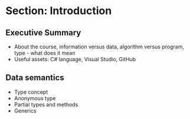 # Section: Introduction

## Executive Summary

- About the course, information versus data, algorithm versus program, type - what does it mean
- Useful assets: C\# language, Visual Studio, GitHub

## Data semantics

- Type concept
- Anonymous type
- Partial types and methods
- Generics
